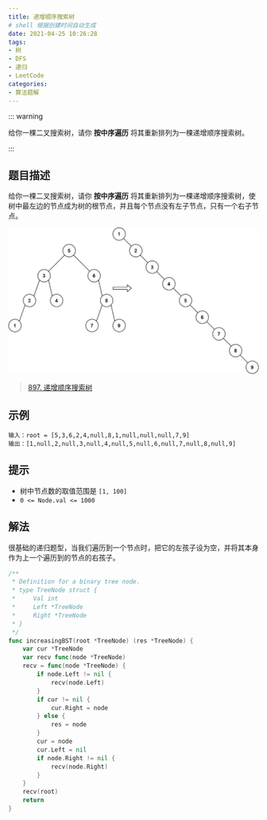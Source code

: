 ```yaml
---
title: 递增顺序搜索树
# shell 根据创建时间自动生成
date: 2021-04-25 10:26:28
tags:
- 树
- DFS
- 递归
- LeetCode
categories:
- 算法题解
---
```


::: warning

给你一棵二叉搜索树，请你 **按中序遍历** 将其重新排列为一棵递增顺序搜索树。

:::

<!-- more -->

## 题目描述

给你一棵二叉搜索树，请你 **按中序遍历** 将其重新排列为一棵递增顺序搜索树，使树中最左边的节点成为树的根节点，并且每个节点没有左子节点，只有一个右子节点。

![img](./ex1.jpg)

> [897. 递增顺序搜索树](https://leetcode-cn.com/problems/increasing-order-search-tree/)



## 示例

```
输入：root = [5,3,6,2,4,null,8,1,null,null,null,7,9]
输出：[1,null,2,null,3,null,4,null,5,null,6,null,7,null,8,null,9]
```



## 提示

- 树中节点数的取值范围是 `[1, 100]`
- `0 <= Node.val <= 1000`

## 解法

很基础的递归题型，当我们遍历到一个节点时，把它的左孩子设为空，并将其本身作为上一个遍历到的节点的右孩子。


```go
/**
 * Definition for a binary tree node.
 * type TreeNode struct {
 *     Val int
 *     Left *TreeNode
 *     Right *TreeNode
 * }
 */
func increasingBST(root *TreeNode) (res *TreeNode) {
    var cur *TreeNode
    var recv func(node *TreeNode) 
    recv = func(node *TreeNode) {
        if node.Left != nil {
            recv(node.Left)
        }
        if cur != nil {
            cur.Right = node
        } else {
            res = node
        }
        cur = node
        cur.Left = nil
        if node.Right != nil {
            recv(node.Right)
        }
    }
    recv(root)
    return
}
```